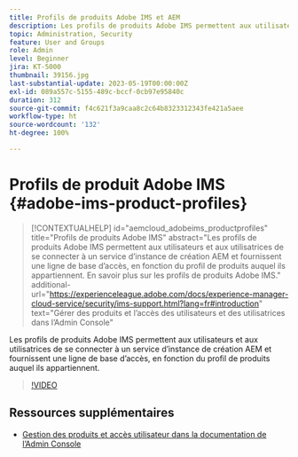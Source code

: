 ```yaml
---
title: Profils de produits Adobe IMS et AEM
description: Les profils de produits Adobe IMS permettent aux utilisateurs et aux utilisatrices de se connecter à un service d’instance de création AEM et fournissent une ligne de base d’accès, en fonction du profil de produits auquel ils appartiennent.
topic: Administration, Security
feature: User and Groups
role: Admin
level: Beginner
jira: KT-5000
thumbnail: 39156.jpg
last-substantial-update: 2023-05-19T00:00:00Z
exl-id: 089a557c-5155-489c-bccf-0cb97e95840c
duration: 312
source-git-commit: f4c621f3a9caa8c2c64b8323312343fe421a5aee
workflow-type: ht
source-wordcount: '132'
ht-degree: 100%

---
```


# Profils de produit Adobe IMS {#adobe-ims-product-profiles}

>[!CONTEXTUALHELP]
>id="aemcloud_adobeims_productprofiles"
>title="Profils de produits Adobe IMS"
>abstract="Les profils de produits Adobe IMS permettent aux utilisateurs et aux utilisatrices de se connecter à un service d’instance de création AEM et fournissent une ligne de base d’accès, en fonction du profil de produits auquel ils appartiennent. En savoir plus sur les profils de produits Adobe IMS."
>additional-url="https://experienceleague.adobe.com/docs/experience-manager-cloud-service/security/ims-support.html?lang=fr#introduction" text="Gérer des produits et l’accès des utilisateurs et des utilisatrices dans l’Admin Console"

Les profils de produits Adobe IMS permettent aux utilisateurs et aux utilisatrices de se connecter à un service d’instance de création AEM et fournissent une ligne de base d’accès, en fonction du profil de produits auquel ils appartiennent.

>[!VIDEO](https://video.tv.adobe.com/v/327575?quality=12&learn=on&captions=fre_fr)

## Ressources supplémentaires

+ [Gestion des produits et accès utilisateur dans la documentation de l’Admin Console](https://experienceleague.adobe.com/docs/experience-manager-cloud-service/security/ims-support.html?lang=fr#managing-products-and-user-access-in-admin-console)
